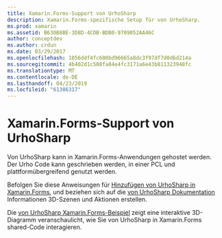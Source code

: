 ```yaml
---
title: Xamarin.Forms-Support von UrhoSharp
description: Xamarin.Forms-spezifische Setup für von UrhoSharp.
ms.prod: xamarin
ms.assetid: B630B8BE-3D8D-4CDB-BDB0-9709052AA46C
author: conceptdev
ms.author: crdun
ms.date: 03/29/2017
ms.openlocfilehash: 1056ddf4fc600bd96665a8dc3f97df7d0d6d214a
ms.sourcegitcommit: 4b402d1c508fa84e4fc3171a6e43b811323948fc
ms.translationtype: MT
ms.contentlocale: de-DE
ms.lasthandoff: 04/23/2019
ms.locfileid: "61386317"
---
```

# <a name="urhosharp-xamarinforms-support"></a>Xamarin.Forms-Support von UrhoSharp

Von UrhoSharp kann in Xamarin.Forms-Anwendungen gehostet werden. Der Urho Code kann geschrieben werden, in einer PCL und plattformübergreifend genutzt werden.

Befolgen Sie diese Anweisungen für [Hinzufügen von UrhoSharp in Xamarin.Forms](~/xamarin-forms/user-interface/graphics/urhosharp.md), und beziehen sich auf die [von UrhoSharp Dokumentation](~/graphics-games/urhosharp/using.md) Informationen 3D-Szenen und Aktionen erstellen.

Die [von UrhoSharp Xamarin.Forms-Beispiel](https://github.com/xamarin/urho-samples/tree/master/FormsSample) zeigt eine interaktive 3D-Diagramm veranschaulicht, wie Sie von UrhoSharp in Xamarin.Forms shared-Code interagieren.

